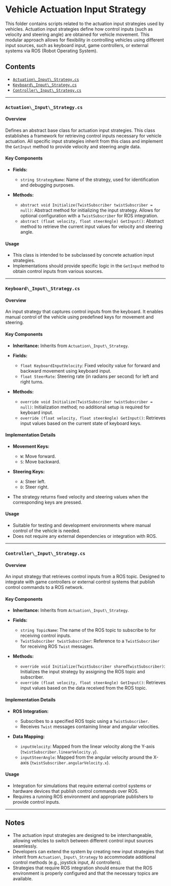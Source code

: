 # Vehicle Actuation Input Strategy

This folder contains scripts related to the actuation input strategies used by vehicles. Actuation input strategies define how control inputs (such as velocity and steering angle) are obtained for vehicle movement. This modular approach allows for flexibility in controlling vehicles using different input sources, such as keyboard input, game controllers, or external systems via ROS (Robot Operating System).

## Contents

- [`Actuation\_Input\_Strategy.cs`](#actuation\_input\_strategycs)
- [`Keyboard\_Input\_Strategy.cs`](#keyboard\_input\_strategycs)
- [`Controller\_Input\_Strategy.cs`](#controller\_input\_strategycs)

---

### `Actuation\_Input\_Strategy.cs`

#### Overview

Defines an abstract base class for actuation input strategies. This class establishes a framework for retrieving control inputs necessary for vehicle actuation. All specific input strategies inherit from this class and implement the `GetInput` method to provide velocity and steering angle data.

#### Key Components

- **Fields:**
  - `string StrategyName`: Name of the strategy, used for identification and debugging purposes.

- **Methods:**
  - `abstract void Initialize(TwistSubscriber twistSubscriber = null)`: Abstract method for initializing the input strategy. Allows for optional configuration with a `TwistSubscriber` for ROS integration.
  - `abstract (float velocity, float steerAngle) GetInput()`: Abstract method to retrieve the current input values for velocity and steering angle.

#### Usage

- This class is intended to be subclassed by concrete actuation input strategies.
- Implementations should provide specific logic in the `GetInput` method to obtain control inputs from various sources.

---

### `Keyboard\_Input\_Strategy.cs`

#### Overview

An input strategy that captures control inputs from the keyboard. It enables manual control of the vehicle using predefined keys for movement and steering.

#### Key Components

- **Inheritance:** Inherits from `Actuation\_Input\_Strategy`.

- **Fields:**
  - `float KeyboardInputVelocity`: Fixed velocity value for forward and backward movement using keyboard input.
  - `float SteerRate`: Steering rate (in radians per second) for left and right turns.

- **Methods:**
  - `override void Initialize(TwistSubscriber twistSubscriber = null)`: Initialization method; no additional setup is required for keyboard input.
  - `override (float velocity, float steerAngle) GetInput()`: Retrieves input values based on the current state of keyboard keys.

#### Implementation Details

- **Movement Keys:**
  - `W`: Move forward.
  - `S`: Move backward.

- **Steering Keys:**
  - `A`: Steer left.
  - `D`: Steer right.

- The strategy returns fixed velocity and steering values when the corresponding keys are pressed.

#### Usage

- Suitable for testing and development environments where manual control of the vehicle is needed.
- Does not require any external dependencies or integration with ROS.

---

### `Controller\_Input\_Strategy.cs`

#### Overview

An input strategy that retrieves control inputs from a ROS topic. Designed to integrate with game controllers or external control systems that publish control commands to a ROS network.

#### Key Components

- **Inheritance:** Inherits from `Actuation\_Input\_Strategy`.

- **Fields:**
  - `string TopicName`: The name of the ROS topic to subscribe to for receiving control inputs.
  - `TwistSubscriber twistSubscriber`: Reference to a `TwistSubscriber` for receiving ROS `Twist` messages.

- **Methods:**
  - `override void Initialize(TwistSubscriber sharedTwistSubscriber)`: Initializes the input strategy by assigning the ROS topic and subscriber.
  - `override (float velocity, float steerAngle) GetInput()`: Retrieves input values based on the data received from the ROS topic.

#### Implementation Details

- **ROS Integration:**
  - Subscribes to a specified ROS topic using a `TwistSubscriber`.
  - Receives `Twist` messages containing linear and angular velocities.

- **Data Mapping:**
  - `inputVelocity`: Mapped from the linear velocity along the Y-axis (`twistSubscriber.linearVelocity.y`).
  - `inputSteerAngle`: Mapped from the angular velocity around the X-axis (`twistSubscriber.angularVelocity.x`).

#### Usage

- Integration for simulations that require external control systems or hardware devices that publish control commands over ROS.
- Requires a running ROS environment and appropriate publishers to provide control inputs.

---

## Notes

- The actuation input strategies are designed to be interchangeable, allowing vehicles to switch between different control input sources seamlessly.
- Developers can extend the system by creating new input strategies that inherit from `Actuation\_Input\_Strategy` to accommodate additional control methods (e.g., joystick input, AI controllers).
- Strategies that require ROS integration should ensure that the ROS environment is properly configured and that the necessary topics are available.

